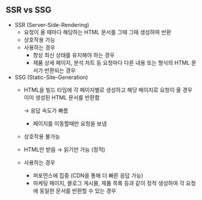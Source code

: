## SSR vs SSG
- SSR (Server-Side-Rendering)
  - 요청이 올 때마다 해당하는 HTML 문서를 그때 그때 생성하여 반환
  - 상호작용 가능
  - 사용하는 경우
      - 항상 최신 상태를 유지해야 하는 경우
      - 제품 상세 페이지, 분석 차트 등 요청마다 다른 내용 또는 형식의 HTML 문서가 반환되는 경우
- SSG (Static-Site-Generation)
  - HTML을 빌드 타임에 각 페이지별로 생성하고 해당 페이지로 요청이 올 경우 이미 생성된 HTML 문서를 반환함
      
      → 응답 속도가 빠름
      
      - 페이지를 이동할때만 요청을 보냄
  - 상호작용 불가능
  - HTML만 받음 → 읽기만 가능 (정적)
  - 사용하는 경우
      - 퍼포먼스에 집중 (CDN을 통해 더 빠른 응답 가능)
      - 마케팅 페이지, 블로그 게시물, 제품 목록 등과 같이 정적 생성하여 각 요청에 동일한 문서를 반환할 수 있는 경우
